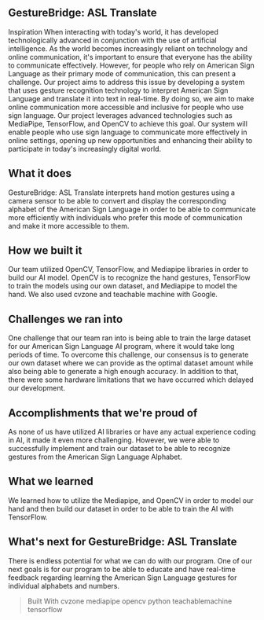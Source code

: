 ##  GestureBridge: ASL Translate
Inspiration
When interacting with today's world, it has developed technologically advanced in conjunction with the use of artificial intelligence. As the world becomes increasingly reliant on technology and online communication, it's important to ensure that everyone has the ability to communicate effectively. However, for people who rely on American Sign Language as their primary mode of communication, this can present a challenge. Our project aims to address this issue by developing a system that uses gesture recognition technology to interpret American Sign Language and translate it into text in real-time. By doing so, we aim to make online communication more accessible and inclusive for people who use sign language. Our project leverages advanced technologies such as MediaPipe, TensorFlow, and OpenCV to achieve this goal. Our system will enable people who use sign language to communicate more effectively in online settings, opening up new opportunities and enhancing their ability to participate in today's increasingly digital world.

## What it does
GestureBridge: ASL Translate interprets hand motion gestures using a camera sensor to be able to convert and display the corresponding alphabet of the American Sign Language in order to be able to communicate more efficiently with individuals who prefer this mode of communication and make it more accessible to them.

## How we built it
Our team utilized OpenCV, TensorFlow, and Mediapipe libraries in order to build our AI model. OpenCV is to recognize the hand gestures, TensorFlow to train the models using our own dataset, and Mediapipe to model the hand. We also used cvzone and teachable machine with Google.

## Challenges we ran into
One challenge that our team ran into is being able to train the large dataset for our American Sign Language AI program, where it would take long periods of time. To overcome this challenge, our consensus is to generate our own dataset where we can provide as the optimal dataset amount while also being able to generate a high enough accuracy. In addition to that, there were some hardware limitations that we have occurred which delayed our development.

## Accomplishments that we're proud of
As none of us have utilized AI libraries or have any actual experience coding in AI, it made it even more challenging. However, we were able to successfully implement and train our dataset to be able to recognize gestures from the American Sign Language Alphabet.

## What we learned
We learned how to utilize the Mediapipe, and OpenCV in order to model our hand and then build our dataset in order to be able to train the AI with TensorFlow.

## What's next for GestureBridge: ASL Translate
There is endless potential for what we can do with our program. One of our next goals is for our program to be able to educate and have real-time feedback regarding learning the American Sign Language gestures for individual alphabets and numbers.

>Built With
cvzone
mediapipe
opencv
python
teachablemachine
tensorflow


